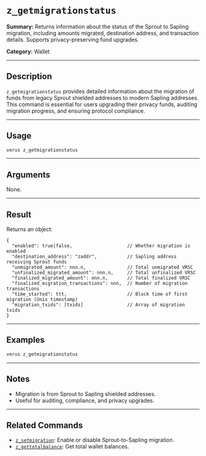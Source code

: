 # `z_getmigrationstatus`

**Summary:**
Returns information about the status of the Sprout to Sapling migration, including amounts migrated, destination address, and transaction details. Supports privacy-preserving fund upgrades.

**Category:**
Wallet

---

## Description
`z_getmigrationstatus` provides detailed information about the migration of funds from legacy Sprout shielded addresses to modern Sapling addresses. This command is essential for users upgrading their privacy funds, auditing migration progress, and ensuring protocol compliance.

---

## Usage
```bash
verus z_getmigrationstatus
```

---

## Arguments
None.

---

## Result
Returns an object:
```
{
  "enabled": true|false,                    // Whether migration is enabled
  "destination_address": "zaddr",           // Sapling address receiving Sprout funds
  "unmigrated_amount": nnn.n,               // Total unmigrated VRSC
  "unfinalized_migrated_amount": nnn.n,     // Total unfinalized VRSC
  "finalized_migrated_amount": nnn.n,       // Total finalized VRSC
  "finalized_migration_transactions": nnn,  // Number of migration transactions
  "time_started": ttt,                      // Block time of first migration (Unix timestamp)
  "migration_txids": [txids]                // Array of migration txids
}
```

---

## Examples
```bash
verus z_getmigrationstatus
```

---

## Notes
- Migration is from Sprout to Sapling shielded addresses.
- Useful for auditing, compliance, and privacy upgrades.

---

## Related Commands
- [`z_setmigration`](./z_setmigration.md): Enable or disable Sprout-to-Sapling migration.
- [`z_gettotalbalance`](./z_gettotalbalance.md): Get total wallet balances. 